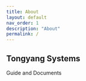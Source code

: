 ```yaml
---
title: About
layout: default
nav_order: 1
description: "About"
permalink: /
---
```


## Tongyang Systems

Guide and Documents


